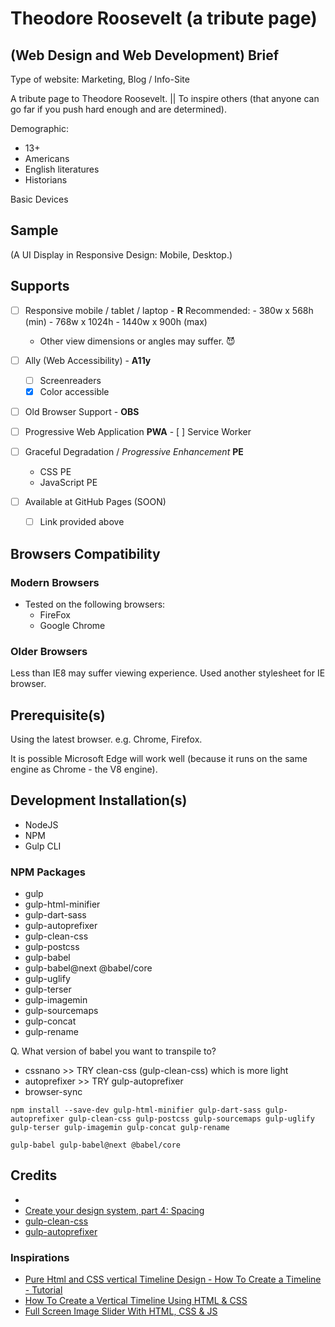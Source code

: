 # Theodore Roosevelt (a tribute page)


## (Web Design and Web Development) Brief

Type of website: Marketing, Blog / Info-Site

A tribute page to Theodore Roosevelt. || To inspire others (that anyone can go far if you push hard enough and are determined).

Demographic:
- 13+
- Americans
- English literatures
- Historians

Basic Devices


## Sample

(A UI Display in Responsive Design: Mobile, Desktop.)

## Supports

- [ ] Responsive mobile / tablet / laptop - **R**
    Recommended:
        - 380w x 568h (min)
        - 768w x 1024h
        - 1440w x 900h (max)

    * Other view dimensions or angles may suffer. :smiling_imp:

- [ ] Ally (Web Accessibility) - **A11y**
    - [ ] Screenreaders
    - [x] Color accessible

- [ ] Old Browser Support - **OBS**

- [ ] Progressive Web Application **PWA**
      - [ ] Service Worker

- [ ] Graceful Degradation / *Progressive Enhancement* **PE**
    - CSS PE
    - JavaScript PE

- [ ] Available at GitHub Pages (SOON)
    - [ ] Link provided above


## Browsers Compatibility

### Modern Browsers

* Tested on the following browsers:
    - FireFox
    - Google Chrome


### Older Browsers

Less than IE8 may suffer viewing experience. Used another stylesheet for IE browser.


## Prerequisite(s)

Using the latest browser. e.g. Chrome, Firefox.

It is possible Microsoft Edge will work well (because it runs on the same engine as Chrome - the V8 engine).


## Development Installation(s)

* NodeJS
* NPM
* Gulp CLI

### NPM Packages

* gulp
* gulp-html-minifier
* gulp-dart-sass
* gulp-autoprefixer
* gulp-clean-css
* gulp-postcss
* gulp-babel
* gulp-babel@next @babel/core
* gulp-uglify
* gulp-terser
* gulp-imagemin
* gulp-sourcemaps
* gulp-concat
* gulp-rename

Q. What version of babel you want to transpile to?

* cssnano >> TRY clean-css (gulp-clean-css) which is more light
* autoprefixer >> TRY gulp-autoprefixer
* browser-sync

```
npm install --save-dev gulp-html-minifier gulp-dart-sass gulp-autoprefixer gulp-clean-css gulp-postcss gulp-sourcemaps gulp-uglify gulp-terser gulp-imagemin gulp-concat gulp-rename
```

```
gulp-babel gulp-babel@next @babel/core
```


## Credits

- [](https://www.compart.com/en/unicode/search?q=arrow#characters)
- [Create your design system, part 4: Spacing](https://medium.com/codyhouse/create-your-design-system-part-4-spacing-895c9213e2b9)
- [gulp-clean-css](https://www.npmjs.com/package/gulp-clean-css)
- [gulp-autoprefixer](https://www.npmjs.com/package/gulp-autoprefixer)

### Inspirations

- [Pure Html and CSS vertical Timeline Design - How To Create a Timeline - Tutorial](https://youtu.be/X6aMWDDJlJg)
- [How To Create a Vertical Timeline Using HTML & CSS](https://www.youtube.com/watch?v=zNccqv0g6Q4&ab_channel=WEBCIFAR)
- [Full Screen Image Slider With HTML, CSS & JS](https://youtu.be/7ZO2RTMNSAY)